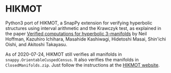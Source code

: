 # HIKMOT

Python3 port of HIKMOT, a SnapPy extension for verifying hyperbolic structures using interval arithmetic and the Krawczyk test, as explained in the paper [Verified computations for hyperbolic 3-manifolds](https://doi.org/10.1080/10586458.2015.1029599) by Neil Hoffman, Kazuhiro Ichihara, Masahide Kashiwagi, Hidetoshi Masai, Shin'ichi Oishi, and Akitoshi Takayasu.

As of 2020-07-24, HIKMOT still verifies all manifolds in `snappy.OrientableCuspedCensus`.
It also verifies the manifolds in `ClosedManifolds.zip`.
Just follow the instructions at the [HIKMOT website](http://www.oishi.info.waseda.ac.jp/~takayasu/hikmot/).
